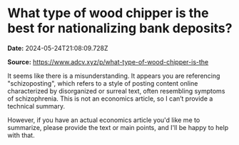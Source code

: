 # What type of wood chipper is the best for nationalizing bank deposits?

**Date:** 2024-05-24T21:08:09.728Z

**Source:** https://www.adcv.xyz/p/what-type-of-wood-chipper-is-the

It seems like there is a misunderstanding. It appears you are referencing "schizoposting", which refers to a style of posting content online characterized by disorganized or surreal text, often resembling symptoms of schizophrenia. This is not an economics article, so I can’t provide a technical summary.

However, if you have an actual economics article you'd like me to summarize, please provide the text or main points, and I'll be happy to help with that.